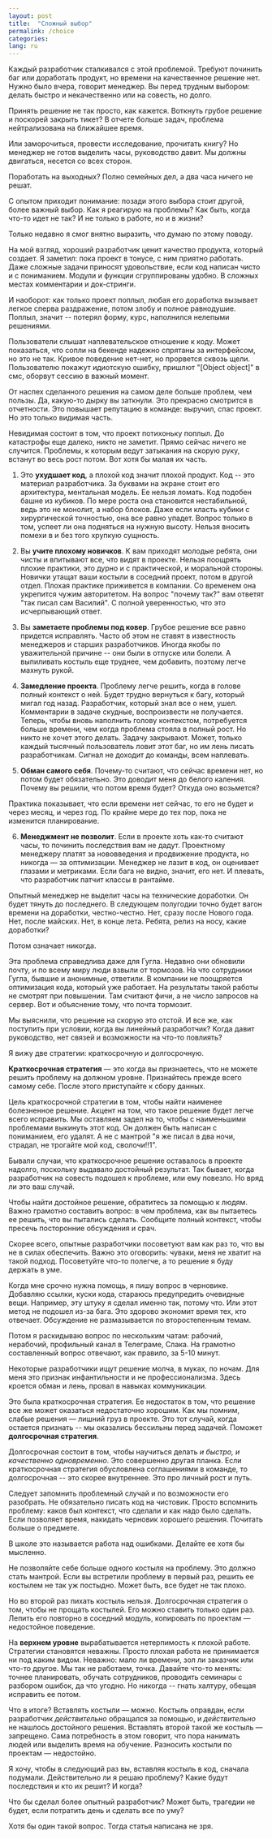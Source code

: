 ```yaml
---
layout: post
title:  "Сложный выбор"
permalink: /choice
categories:
lang: ru
---
```


Каждый разработчик сталкивался с этой проблемой. Требуют починить баг или
доработать продукт, но времени на качественное решение нет. Нужно было вчера,
говорит менеджер. Вы перед трудным выбором: делать быстро и некачественно или на
совесть, но долго.

Принять решение не так просто, как кажется. Воткнуть грубое решение и поскорей
закрыть тикет? В отчете больше задач, проблема нейтрализована на ближайшее
время.

Или заморочиться, провести исследование, прочитать книгу? Но менеджер не готов
выделить часы, руководство давит. Мы должны двигаться, несется со всех сторон.

Поработать на выходных? Полно семейных дел, а два часа ничего не решат.

С опытом приходит понимание: позади этого выбора стоит другой, более важный
выбор. Как я реагирую на проблемы? Как быть, когда что-то идет не так? И не
только в работе, но и в жизни?

Только недавно я смог внятно выразить, что думаю по этому поводу.

На мой взгляд, хороший разработчик ценит качество продукта, который создает. Я
заметил: пока проект в тонусе, с ним приятно работать. Даже сложные задачи
приносят удовольствие, если код написан чисто и с пониманием. Модули и функции
сгруппированы удобно. В сложных местах комментарии и док-стринги.

И наоборот: как только проект поплыл, любая его доработка вызывает легкое сперва
раздражение, потом злобу и полное равнодушие. Поплыл, значит -- потерял форму,
курс, наполнился нелепыми решениями.

Пользователи слышат наплевательское отношение к коду. Может показаться, что
сопли на бекенде надежно спрятаны за интерфейсом, но это не так. Кривое
поведение нет-нет, но прорвется сквозь щели. Пользователю покажут идиотскую
ошибку, пришлют "[Object object]" в смс, оборвут сессию в важный момент.

От наспех сделанного решения на самом деле больше проблем, чем пользы. Да,
какую-то дырку вы заткнули. Это прекрасно смотрится в отчетности. Это повышает
репутацию в команде: выручил, спас проект. Но это только видимая часть.

Невидимая состоит в том, что проект потихоньку поплыл. До катастрофы еще далеко,
никто не заметит. Прямо сейчас ничего не случится. Проблемы, к которым ведут
затыкания на скорую руку, встанут во весь рост потом. Вот хотя бы малая их
часть.

1) Это **ухудшает код**, а плохой код значит плохой продукт. Код -- это материал
разработчика. За буквами на экране стоит его архитектура, ментальная модель. Ее
нельзя ломать. Код подобен башне из кубиков. По мере роста она становится
нестабильной, ведь это не монолит, а набор блоков. Даже если класть кубики с
хирургической точностью, она все равно упадет. Вопрос только в том, успеет ли
она подняться на нужную высоту. Нельзя вносить помехи в и без того хрупкую
сущность.

2) Вы **учите плохому новичков**. К вам приходят молодые ребята, они чисты и
впитывают все, что видят в проекте. Нельзя поощрять плохие практики, это дурно и
с практической, и моральной стороны. Новички утащат ваши костыли в соседний
проект, потом в другой отдел. Плохая практике приживется в компании. Со временем
она укрепится чужим авторитетом. На вопрос "почему так?" вам ответят "так писал
сам Василий". С полной уверенностью, что это исчерпывающий ответ.

3) Вы **заметаете проблемы под ковер**. Грубое решение все равно придется
исправлять. Часто об этом не ставят в известность менеджеров и старших
разработчиков. Иногда якобы по уважительной причине -- они были в отпуске или
болели. А выпиливать костыль еще труднее, чем добавить, поэтому легче махнуть
рукой.

4) **Замедление проекта**. Проблему легче решить, когда в голове полный контекст
о ней. Будет трудно вернуться к багу, который мигал год назад. Разработчик,
который знал все о нем, ушел. Комментарии в задаче скудные, воспроизвести не
получается. Теперь, чтобы вновь наполнить голову контекстом, потребуется больше
времени, чем когда проблема стояла в полный рост. Но никто не хочет этого
делать. Задачу закрывают. Может, только каждый тысячный пользователь ловит этот
баг, но им лень писать разработчикам. Сигнал не доходит до команды, всем
наплевать.

5) **Обман самого себя**. Почему-то считают, что сейчас времени нет, но потом
будет обязательно. Это доводит меня до белого каления. Почему вы решили, что
потом время будет? Откуда оно возьмется?

Практика показывает, что если времени нет сейчас, то его не будет и через месяц,
и через год. По крайне мере до тех пор, пока не изменится планирование.

6) **Менеджмент не позволит**. Если в проекте хоть как-то считают часы, то
починить последствия вам не дадут. Проектному менеджеру платят за нововведения и
продвижение продукта, но никогда — за оптимизации. Менеджер не лазит в код, он
оценивает глазами и метриками. Если бага не видно, значит, его нет. И плевать,
что разработчик патчит классы в рантайме.

Опытный менеджер не выделит часы на технические доработки. Он будет тянуть до
последнего. В следующем полугодии точно будет вагон времени на доработки,
честно-честно. Нет, сразу после Нового года. Нет, после майских. Нет, в конце
лета. Ребята, релиз на носу, какие доработки?

Потом означает никогда.

Эта проблема справедлива даже для Гугла. Недавно они обновили почту, и по всему
миру люди взвыли от тормозов. На что сотрудники Гугла, бывшие и анонимные,
ответили. В компании не поощряется оптимизация кода, который уже работает. На
результаты такой работы не смотрят при повышении. Там считают фичи, а не число
запросов на сервер. Вот и объяснение тому, что почта тормозит.

Мы выяснили, что решение на скорую это отстой. И все же, как поступить при
условии, когда вы линейный разработчик? Когда давит руководство, нет связей и
возможности на что-то повлиять?

Я вижу две стратегии: краткосрочную и долгосрочную.

**Краткосрочная стратегия** — это когда вы признаетесь, что не можете решить
проблему на должном уровне. Признайтесь прежде всего самому себе. После этого
приступайте к сбору данных.

Цель краткосрочной стратегии в том, чтобы найти наименее болезненное
решение. Акцент на том, что такое решение будет легче всего исправить. Мы
оставляем задел на то, чтобы с наименьшими проблемами выкинуть этот код. Он
должен быть написан с пониманием, его удалят. А не с мантрой "я же писал в два
ночи, страдал, не трогайте мой код, сволочи!!1".

Бывали случаи, что краткосрочное решение оставалось в проекте надолго, поскольку
выдавало достойный результат. Так бывает, когда разработчик на совесть подошел к
проблеме, или ему повезло. Но вряд ли это ваш случай.

Чтобы найти достойное решение, обратитесь за помощью к людям. Важно грамотно
составить вопрос: в чем проблема, как вы пытаетесь ее решить, что вы пытались
сделать. Сообщите полный контекст, чтобы пресечь посторонние обсуждения и срач.

Скорее всего, опытные разработчики посоветуют вам как раз то, что вы не в силах
обеспечить. Важно это оговорить: чуваки, меня не хватит на такой
подход. Посоветуйте что-то полегче, а то решение я буду держать в уме.

Когда мне срочно нужна помощь, я пишу вопрос в черновике. Добавляю ссылки, куски
кода, стараюсь предупредить очевидные вещи. Например, эту штуку я сделал именно
так, потому что. Или этот метод не подошел из-за бага. Это здорово экономит
время тех, кто отвечает. Обсуждение не размазывается по второстепенным темам.

Потом я раскидываю вопрос по нескольким чатам: рабочий, нерабочий, профильный
канал в Телеграме, Слака. На грамотно составленный вопрос отвечают, как правило,
за 5-10 минут.

Некоторые разработчики ищут решение молча, в муках, по ночам. Для меня это
признак инфантильности и не профессионализма. Здесь кроется обман и лень, провал
в навыках коммуникации.

Это была краткосрочная стратегия. Ее недостаток в том, что решение все же может
оказаться недостаточно хорошим. Как мы помним, слабые решения — лишний груз в
проекте. Это тот случай, когда остается признать -- мы оказались бессильны перед
задачей. Поможет **долгосрочная стратегия**.

Долгосрочная состоит в том, чтобы научиться делать *и быстро, и качественно
одновременно*. Это совершенно другая планка. Если краткосрочная стратегия
обусловлена соглашениями в команде, то долгосрочная -- это скорее
внутреннее. Это про личный рост и путь.

Следует запомнить проблемный случай и по возможности его разобрать. Не
обязательно писать код на чистовик. Просто вспомнить проблему: каков был
контекст, что сделали и как надо было сделать. Если позволяет время, накидать
черновик хорошего решения. Почитать больше о предмете.

В школе это называется работа над ошибками. Делайте ее хотя бы мысленно.

Не позволяйте себе больше одного костыля на проблему. Это должно стать
мантрой. Если вы встретили проблему в первый раз, решить ее костылем не так уж
постыдно. Может быть, все будет не так плохо.

Но во второй раз пихать костыль нельзя. Долгосрочная стратегия о том, чтобы не
прощать костылей. Его можно ставить только один раз. Лепить его повторно в
соседний модуль, копировать по проектам — недостойное поведение.

На **верхнем уровне** вырабатывается нетерпимость к плохой работе. Стратегии
становятся неважны. Просто плохая работа не принимается ни под каким
видом. Неважно: мало ли времени, зол ли заказчик или что-то другое. Мы так не
работаем, точка. Давайте что-то менять: точнее планировать, обучать сотрудников,
проводить семинары с разбором ошибок, да что угодно. Но никогда -- гнать
халтуру, обещая исправить ее потом.

Что в итоге? Вставлять костыли — можно. Костыль оправдан, если разработчик
*действительно* обращался за помощью, и *действительно* не нашлось достойного
решения. Вставлять второй такой же костыль — запрещено. Сама потребность в этом
говорит, что пора нанимать людей или выделить время на обучение. Разносить
костыли по проектам — недостойно.

Я хочу, чтобы в следующий раз вы, вставляя костыль в код, сначала
подумали. Действительно ли я решаю проблему? Какие будут последствия и кто их
решит? И когда?

Что бы сделал более опытный разработчик? Может быть, трагедии не будет, если
потратить день и сделать все по уму?

Хотя бы один такой вопрос. Тогда статья написана не зря.
